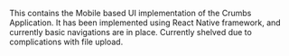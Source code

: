 This contains the Mobile based UI implementation of the Crumbs Application.
It has been implemented using React Native framework, and currently basic navigations are in place.
Currently shelved due to complications with file upload.
